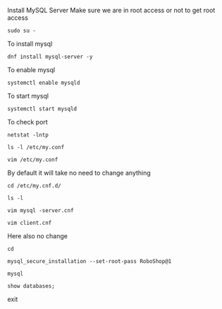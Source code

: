 Install MySQL Server
Make sure we are in root access or not to get root access
 ```
 sudo su -
 ```

 To install mysql
 ```
dnf install mysql-server -y
```

To enable mysql
```
systemctl enable mysqld
```

To start mysql
```
systemctl start mysqld
```

To check port
```
netstat -lntp
```

```
ls -l /etc/my.conf
```

```
vim /etc/my.conf
```
By default it will take no need to change anything

```
cd /etc/my.cnf.d/
```
```
ls -l
```
```
vim mysql -server.cnf
```

```
vim client.cnf
```
Here also no change

```
cd
```

```
mysql_secure_installation --set-root-pass RoboShop@1
```
```
mysql
```
```
show databases;
```

exit 
